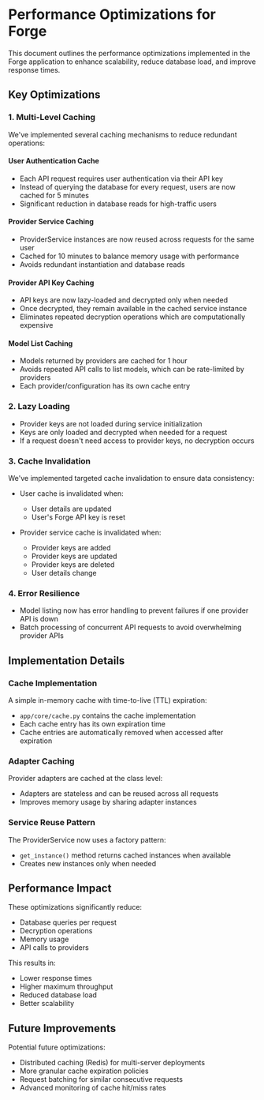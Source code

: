 # Performance Optimizations for Forge

This document outlines the performance optimizations implemented in the Forge application to enhance scalability, reduce database load, and improve response times.

## Key Optimizations

### 1. Multi-Level Caching

We've implemented several caching mechanisms to reduce redundant operations:

#### User Authentication Cache
- Each API request requires user authentication via their API key
- Instead of querying the database for every request, users are now cached for 5 minutes
- Significant reduction in database reads for high-traffic users

#### Provider Service Caching
- ProviderService instances are now reused across requests for the same user
- Cached for 10 minutes to balance memory usage with performance
- Avoids redundant instantiation and database reads

#### Provider API Key Caching
- API keys are now lazy-loaded and decrypted only when needed
- Once decrypted, they remain available in the cached service instance
- Eliminates repeated decryption operations which are computationally expensive

#### Model List Caching
- Models returned by providers are cached for 1 hour
- Avoids repeated API calls to list models, which can be rate-limited by providers
- Each provider/configuration has its own cache entry

### 2. Lazy Loading

- Provider keys are not loaded during service initialization
- Keys are only loaded and decrypted when needed for a request
- If a request doesn't need access to provider keys, no decryption occurs

### 3. Cache Invalidation

We've implemented targeted cache invalidation to ensure data consistency:

- User cache is invalidated when:
  - User details are updated
  - User's Forge API key is reset

- Provider service cache is invalidated when:
  - Provider keys are added
  - Provider keys are updated
  - Provider keys are deleted
  - User details change

### 4. Error Resilience

- Model listing now has error handling to prevent failures if one provider API is down
- Batch processing of concurrent API requests to avoid overwhelming provider APIs

## Implementation Details

### Cache Implementation

A simple in-memory cache with time-to-live (TTL) expiration:
- `app/core/cache.py` contains the cache implementation
- Each cache entry has its own expiration time
- Cache entries are automatically removed when accessed after expiration

### Adapter Caching

Provider adapters are cached at the class level:
- Adapters are stateless and can be reused across all requests
- Improves memory usage by sharing adapter instances

### Service Reuse Pattern

The ProviderService now uses a factory pattern:
- `get_instance()` method returns cached instances when available
- Creates new instances only when needed

## Performance Impact

These optimizations significantly reduce:
- Database queries per request
- Decryption operations
- Memory usage
- API calls to providers

This results in:
- Lower response times
- Higher maximum throughput
- Reduced database load
- Better scalability

## Future Improvements

Potential future optimizations:
- Distributed caching (Redis) for multi-server deployments
- More granular cache expiration policies
- Request batching for similar consecutive requests
- Advanced monitoring of cache hit/miss rates
